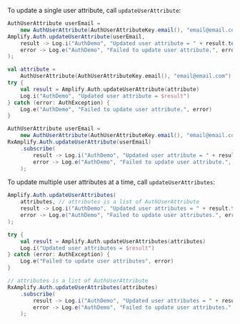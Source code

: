To update a single user attribute, call `updateUserAttribute`:

<amplify-block-switcher>
<amplify-block name="Java">

```java
AuthUserAttribute userEmail =
    new AuthUserAttribute(AuthUserAttributeKey.email(), "email@email.com");
Amplify.Auth.updateUserAttribute(userEmail,
    result -> Log.i("AuthDemo", "Updated user attribute = " + result.toString()),
    error -> Log.e("AuthDemo", "Failed to update user attribute.", error)
);
```

</amplify-block>
<amplify-block name="Kotlin">

```kotlin
val attribute =
    AuthUserAttribute(AuthUserAttributeKey.email(), "email@email.com")
try {
    val result = Amplify.Auth.updateUserAttribute(attribute)
    Log.i("AuthDemo", "Updated user attribute = $result")
} catch (error: AuthException) {
    Log.e("AuthDemo", "Failed to update user attribute.", error)
}
```

</amplify-block>
<amplify-block name="RxJava">

```java
AuthUserAttribute userEmail =
    new AuthUserAttribute(AuthUserAttributeKey.email(), "email@email.com");
RxAmplify.Auth.updateUserAttribute(userEmail)
    .subscribe(
        result -> Log.i("AuthDemo", "Updated user attribute = " + result.toString()),
        error -> Log.e("AuthDemo", "Failed to update user attribute.", error)
    );
```

</amplify-block>
</amplify-block-switcher>

To update multiple user attributes at a time, call `updateUserAttributes`:

<amplify-block-switcher>
<amplify-block name="Java">

```java
Amplify.Auth.updateUserAttributes(
    attributes, // attributes is a list of AuthUserAttribute
    result -> Log.i("AuthDemo", "Updated user attributes = " + result.toString()),
    error -> Log.e("AuthDemo", "Failed to update user attributes.", error.)
);
```

</amplify-block>
<amplify-block name="Kotlin">

```kotlin
try {
    val result = Amplify.Auth.updateUserAttributes(attributes)
    Log.i("Updated user attributes = $result") 
} catch (error: AuthException) {
    Log.e("Failed to update user attributes", error)
}
```

</amplify-block>
<amplify-block name="RxJava">

```java
// attributes is a list of AuthUserAttribute
RxAmplify.Auth.updateUserAttributes(attributes)
    .subscribe(
        result -> Log.i("AuthDemo", "Updated user attributes = " + result.toString()),
        error -> Log.e("AuthDemo", "Failed to update user attributes.", error)
    );
```

</amplify-block>
</amplify-block-switcher>

